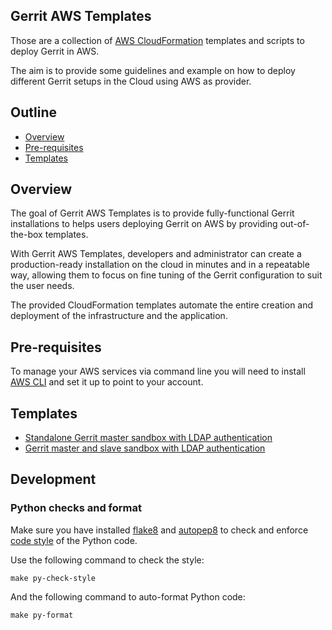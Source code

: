 ## Gerrit AWS Templates
Those are a collection of [AWS CloudFormation](https://aws.amazon.com/cloudformation/)
templates and scripts to deploy Gerrit in AWS.

The aim is to provide some guidelines and example on how to deploy different Gerrit
setups in the Cloud using AWS as provider.

## Outline

- [Overview](#overview)
- [Pre-requisites](#pre-requisites)
- [Templates](#templates)

## Overview

The goal of Gerrit AWS Templates is to provide fully-functional Gerrit installations
to helps users deploying Gerrit on AWS by providing out-of-the-box templates.

With Gerrit AWS Templates, developers and administrator can create a production-ready
installation on the cloud in minutes and in a repeatable way, allowing them
to focus on fine tuning of the Gerrit configuration to suit the user needs.

The provided CloudFormation templates automate the entire creation and deployment
of the infrastructure and the application.

## Pre-requisites

To manage your AWS services via command line you will need to install
[AWS CLI](https://aws.amazon.com/cli/) and set it up to point to your account.

## Templates

* [Standalone Gerrit master sandbox with LDAP authentication](/single-master/README.md)
* [Gerrit master and slave sandbox with LDAP authentication](/master-slave/README.md)

## Development

### Python checks and format

Make sure you have installed [flake8](https://pypi.org/project/flake8/) and
[autopep8](https://pypi.org/project/autopep8/) to check and enforce
[code style](https://www.python.org/dev/peps/pep-0008/) of the Python code.

Use the following command to check the style:

```
make py-check-style
```

And the following command to auto-format Python code:

```
make py-format
```

